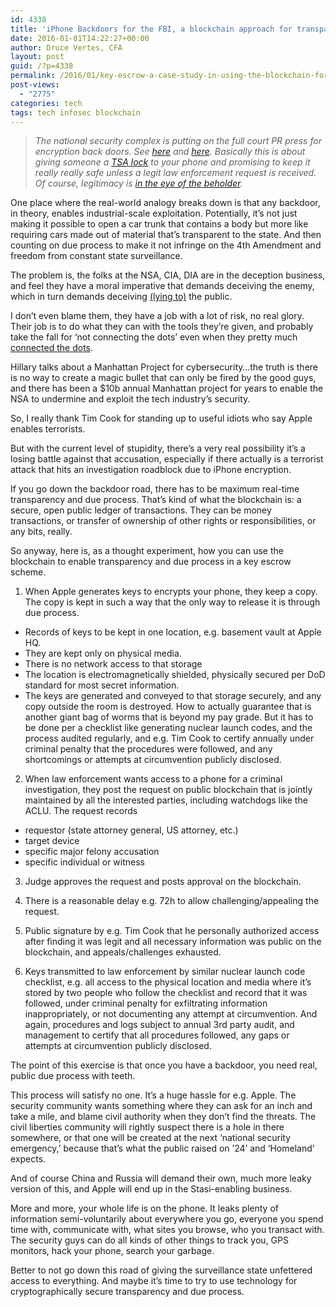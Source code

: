 ```yaml
---
id: 4338
title: 'iPhone Backdoors for the FBI, a blockchain approach for transparent due process, and why it’s a bad idea'
date: 2016-01-01T14:22:27+00:00
author: Druce Vertes, CFA
layout: post
guid: /?p=4338
permalink: /2016/01/key-escrow-a-case-study-in-using-the-blockchain-for-transparency/
post-views:
  - "2775"
categories: tech
tags: tech infosec blockchain
---
```

> *The national security complex is putting on the full court PR press for encryption back doors. See [here](http://www.thedailybeast.com/articles/2015/12/28/manhattan-da-smartphone-encryption-foiled-120-criminal-cases.html) and [here](http://www.wsj.com/articles/fbi-seeks-to-reframe-encryption-debate-1451417252). Basically this is about giving someone a [TSA lock](https://theintercept.com/2015/09/17/tsa-doesnt-really-care-luggage-locks-hacked/) to your phone and promising to keep it really really safe unless a legit law enforcement request is received. Of course, legitimacy is [in the eye of the beholder](https://theintercept.com/2015/12/30/spying-on-congress-and-israel-nsa-cheerleaders-discover-value-of-privacy-only-when-their-own-is-violated/).*
<!--more-->
One place where the real-world analogy breaks down is that any backdoor, in theory, enables industrial-scale exploitation. Potentially, it’s not just making it possible to open a car trunk that contains a body but more like requiring cars made out of material that’s transparent to the state. And then counting on due process to make it not infringe on the 4th Amendment and freedom from constant state surveillance.

The problem is, the folks at the NSA, CIA, DIA are in the deception business, and feel they have a moral imperative that demands deceiving the enemy, which in turn demands deceiving [(lying to)](http://thehill.com/policy/technology/241508-spy-head-had-absolutely-forgotten-about-nsa-program) the public.

I don’t even blame them, they have a job with a lot of risk, no real glory. Their job is to do what they can with the tools they’re given, and probably take the fall for ‘not connecting the dots’ even when they pretty much [connected the dots](http://www.nytimes.com/2012/09/11/opinion/the-bush-white-house-was-deaf-to-9-11-warnings.html?_r=0). 

Hillary talks about a Manhattan Project for cybersecurity…the truth is there is no way to create a magic bullet that can only be fired by the good guys, and there has been a $10b annual Manhattan project for years to enable the NSA to undermine and exploit the tech industry’s security. 

So, I really thank Tim Cook for standing up to useful idiots who say Apple enables terrorists.

But with the current level of stupidity, there’s a very real possibility it’s a losing battle against that accusation, especially if there actually is a terrorist attack that hits an investigation roadblock due to iPhone encryption.

If you go down the backdoor road, there has to be maximum real-time transparency and due process. That’s kind of what the blockchain is: a secure, open public ledger of transactions. They can be money transactions, or transfer of ownership of other rights or responsibilities, or any bits, really.

So anyway, here is, as a thought experiment, how you can use the blockchain to enable transparency and due process in a key escrow scheme.

1) When Apple generates keys to encrypts your phone, they keep a copy. The copy is kept in such a way that the only way to release it is through due process. 

  * Records of keys to be kept in one location, e.g. basement vault at Apple HQ. 
  * They are kept only on physical media. 
  * There is no network access to that storage 
  * The location is electromagnetically shielded, physically secured per DoD standard for most secret information. 
  * The keys are generated and conveyed to that storage securely, and any copy outside the room is destroyed. How to actually guarantee that is another giant bag of worms that is beyond my pay grade. But it has to be done per a checklist like generating nuclear launch codes, and the process audited regularly, and e.g. Tim Cook to certify annually under criminal penalty that the procedures were followed, and any shortcomings or attempts at circumvention publicly disclosed.

2) When law enforcement wants access to a phone for a criminal investigation, they post the request on public blockchain that is jointly maintained by all the interested parties, including watchdogs like the ACLU. The request records

  * requestor (state attorney general, US attorney, etc.)
  * target device
  * specific major felony accusation
  * specific individual or witness

3) Judge approves the request and posts approval on the blockchain.

4) There is a reasonable delay e.g. 72h to allow challenging/appealing the request.

5) Public signature by e.g. Tim Cook that he personally authorized access after finding it was legit and all necessary information was public on the blockchain, and appeals/challenges exhausted.

6) Keys transmitted to law enforcement by similar nuclear launch code checklist, e.g. all access to the physical location and media where it’s stored by two people who follow the checklist and record that it was followed, under criminal penalty for exfiltrating information inappropriately, or not documenting any attempt at circumvention. And again, procedures and logs subject to annual 3rd party audit, and management to certify that all procedures followed, any gaps or attempts at circumvention publicly disclosed.

The point of this exercise is that once you have a backdoor, you need real, public due process with teeth.

This process will satisfy no one. It’s a huge hassle for e.g. Apple. The security community wants something where they can ask for an inch and take a mile, and blame civil authority when they don’t find the threats. The civil liberties community will rightly suspect there is a hole in there somewhere, or that one will be created at the next ‘national security emergency,’ because that’s what the public raised on ’24’ and ‘Homeland’ expects.

And of course China and Russia will demand their own, much more leaky version of this, and Apple will end up in the Stasi-enabling business. 

More and more, your whole life is on the phone. It leaks plenty of information semi-voluntarily about everywhere you go, everyone you spend time with, communicate with, what sites you browse, who you transact with. The security guys can do all kinds of other things to track you, GPS monitors, hack your phone, search your garbage. 

Better to not go down this road of giving the surveillance state unfettered access to everything. And maybe it’s time to try to use technology for cryptographically secure transparency and due process.
